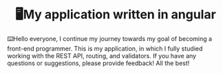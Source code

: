<h1 align="center">🖥️My application written in angular</h1>

<p>⌨️Hello everyone, I continue my journey towards my goal of becoming 
a front-end programmer. This is my application, in which I fully studied 
working with the REST API, routing, and validators. If you have any questions 
or suggestions, please provide feedback! All the best!</p>
